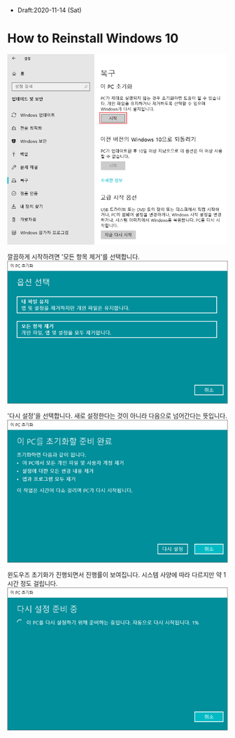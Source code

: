 * Draft:2020-11-14 (Sat)

# How to Reinstall Windows 10

<img src='images/win10-control_panel-update&security-backup-initialize_this_pc.png'>

깔끔하게 시작하려면 '모든 항목 제거'를 선택합니다.
<img src='images/win10-control_panel-update&security-backup-initialize_this_pc-select_option.png'>

'다시 설정'을 선택합니다. 새로 설정한다는 것이 아니라 다음으로 넘어간다는 뜻입니다.
<img src='images/win10-control_panel-update&security-backup-initialize_this_pc-ready_to_initialize.png'>

윈도우즈 초기화가 진행되면서 진행률이 보여집니다. 시스템 사양에 따라 다르지만 약 1시간 정도 걸립니다.
<img src='images/win10-control_panel-update&security-backup-initialize_this_pc-initializing.png'>
